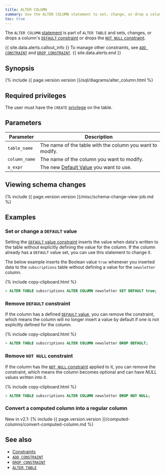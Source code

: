 ```yaml
---
title: ALTER COLUMN
summary: Use the ALTER COLUMN statement to set, change, or drop a column's DEFAULT constraint or to drop the NOT NULL constraint.
toc: true
---
```


The `ALTER COLUMN` [statement](sql-statements.html) is part of `ALTER TABLE` and sets, changes, or drops a column's [`DEFAULT` constraint](default-value.html) or drops the [`NOT NULL` constraint](not-null.html).

{{ site.data.alerts.callout_info }}
To manage other constraints, see [`ADD CONSTRAINT`](add-constraint.html) and [`DROP CONSTRAINT`](drop-constraint.html).
{{ site.data.alerts.end }}


## Synopsis

<div>
{%  include {{  page.version.version  }}/sql/diagrams/alter_column.html %}
</div>

## Required privileges

The user must have the `CREATE` [privilege](authorization.html#assign-privileges) on the table.

## Parameters

| Parameter | Description |
|-----------|-------------|
| `table_name` | The name of the table with the column you want to modify. |
| `column_name` | The name of the column you want to modify. |
| `a_expr` | The new [Default Value](default-value.html) you want to use. |

## Viewing schema changes

{%  include {{  page.version.version  }}/misc/schema-change-view-job.md %}

## Examples

### Set or change a `DEFAULT` value

Setting the [`DEFAULT` value constraint](default-value.html) inserts the value when data's written to the table without explicitly defining the value for the column. If the column already has a `DEFAULT` value set, you can use this statement to change it.

The below example inserts the Boolean value `true` whenever you inserted data to the `subscriptions` table without defining a value for the `newsletter` column.

{%  include copy-clipboard.html %}
~~~ sql
> ALTER TABLE subscriptions ALTER COLUMN newsletter SET DEFAULT true;
~~~

### Remove `DEFAULT` constraint

If the column has a defined [`DEFAULT` value](default-value.html), you can remove the constraint, which means the column will no longer insert a value by default if one is not explicitly defined for the column.

{%  include copy-clipboard.html %}
~~~ sql
> ALTER TABLE subscriptions ALTER COLUMN newsletter DROP DEFAULT;
~~~

### Remove `NOT NULL` constraint

If the column has the [`NOT NULL` constraint](not-null.html) applied to it, you can remove the constraint, which means the column becomes optional and can have *NULL* values written into it.

{%  include copy-clipboard.html %}
~~~ sql
> ALTER TABLE subscriptions ALTER COLUMN newsletter DROP NOT NULL;
~~~

### Convert a computed column into a regular column

<span class="version-tag">New in v2.1:</span> {%  include {{  page.version.version  }}/computed-columns/convert-computed-column.md %}

## See also

- [Constraints](constraints.html)
- [`ADD CONSTRAINT`](add-constraint.html)
- [`DROP CONSTRAINT`](drop-constraint.html)
- [`ALTER TABLE`](alter-table.html)
